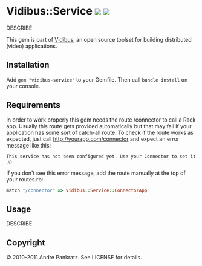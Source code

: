 # Vidibus::Service [![](http://travis-ci.org/vidibus/vidibus-service.png)](http://travis-ci.org/vidibus/vidibus-service) [![](http://stillmaintained.com/vidibus/vidibus-service.png)](http://stillmaintained.com/vidibus/vidibus-service)

DESCRIBE

This gem is part of [Vidibus](http://vidibus.org), an open source toolset for building distributed (video) applications.


## Installation

Add `gem "vidibus-service"` to your Gemfile. Then call `bundle install` on your console.


##  Requirements

In order to work properly this gem needs the route /connector to call a Rack app. Usually this 
route gets provided automatically but that may fail if your application has some sort of catch-all 
route. To check if the route works as expected, just call http://yourapp.com/connector and expect 
an error message like this:
  
```
This service has not been configured yet. Use your Connector to set it up.
```

If you don't see this error message, add the route manually at the top of your routes.rb:

```ruby
match "/connector" => Vidibus::Service::ConnectorApp
```


## Usage

DESCRIBE


## Copyright

&copy; 2010-2011 Andre Pankratz. See LICENSE for details.
